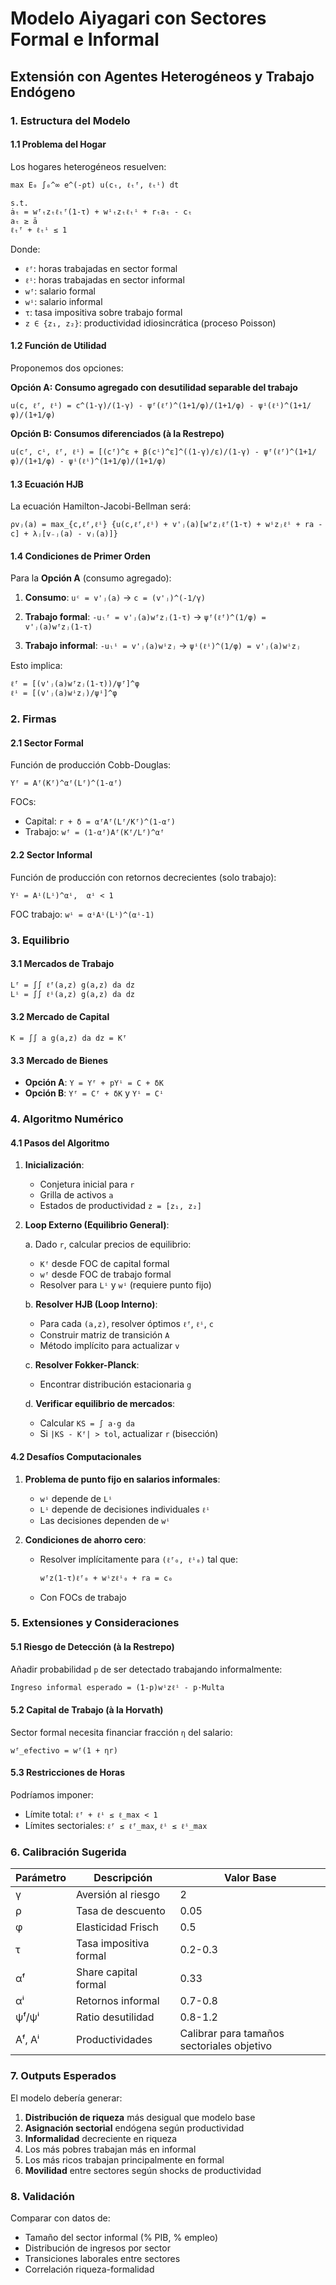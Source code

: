 # Modelo Aiyagari con Sectores Formal e Informal
## Extensión con Agentes Heterogéneos y Trabajo Endógeno

### 1. Estructura del Modelo

#### 1.1 Problema del Hogar

Los hogares heterogéneos resuelven:

```
max E₀ ∫₀^∞ e^(-ρt) u(cₜ, ℓₜᶠ, ℓₜⁱ) dt

s.t.
ȧₜ = wᶠₜzₜℓₜᶠ(1-τ) + wⁱₜzₜℓₜⁱ + rₜaₜ - cₜ
aₜ ≥ ā
ℓₜᶠ + ℓₜⁱ ≤ 1
```

Donde:
- `ℓᶠ`: horas trabajadas en sector formal
- `ℓⁱ`: horas trabajadas en sector informal
- `wᶠ`: salario formal
- `wⁱ`: salario informal
- `τ`: tasa impositiva sobre trabajo formal
- `z ∈ {z₁, z₂}`: productividad idiosincrática (proceso Poisson)

#### 1.2 Función de Utilidad

Proponemos dos opciones:

**Opción A: Consumo agregado con desutilidad separable del trabajo**
```
u(c, ℓᶠ, ℓⁱ) = c^(1-γ)/(1-γ) - ψᶠ(ℓᶠ)^(1+1/φ)/(1+1/φ) - ψⁱ(ℓⁱ)^(1+1/φ)/(1+1/φ)
```

**Opción B: Consumos diferenciados (à la Restrepo)**
```
u(cᶠ, cⁱ, ℓᶠ, ℓⁱ) = [(cᶠ)^ε + β(cⁱ)^ε]^((1-γ)/ε)/(1-γ) - ψᶠ(ℓᶠ)^(1+1/φ)/(1+1/φ) - ψⁱ(ℓⁱ)^(1+1/φ)/(1+1/φ)
```

#### 1.3 Ecuación HJB

La ecuación Hamilton-Jacobi-Bellman será:

```
ρvⱼ(a) = max_{c,ℓᶠ,ℓⁱ} {u(c,ℓᶠ,ℓⁱ) + v'ⱼ(a)[wᶠzⱼℓᶠ(1-τ) + wⁱzⱼℓⁱ + ra - c] + λⱼ[v₋ⱼ(a) - vⱼ(a)]}
```

#### 1.4 Condiciones de Primer Orden

Para la **Opción A** (consumo agregado):

1. **Consumo**: `uᶜ = v'ⱼ(a)` → `c = (v'ⱼ)^(-1/γ)`

2. **Trabajo formal**: `-uₗᶠ = v'ⱼ(a)wᶠzⱼ(1-τ)` → `ψᶠ(ℓᶠ)^(1/φ) = v'ⱼ(a)wᶠzⱼ(1-τ)`

3. **Trabajo informal**: `-uₗⁱ = v'ⱼ(a)wⁱzⱼ` → `ψⁱ(ℓⁱ)^(1/φ) = v'ⱼ(a)wⁱzⱼ`

Esto implica:
```
ℓᶠ = [(v'ⱼ(a)wᶠzⱼ(1-τ))/ψᶠ]^φ
ℓⁱ = [(v'ⱼ(a)wⁱzⱼ)/ψⁱ]^φ
```

### 2. Firmas

#### 2.1 Sector Formal
Función de producción Cobb-Douglas:
```
Yᶠ = Aᶠ(Kᶠ)^αᶠ(Lᶠ)^(1-αᶠ)
```

FOCs:
- Capital: `r + δ = αᶠAᶠ(Lᶠ/Kᶠ)^(1-αᶠ)`
- Trabajo: `wᶠ = (1-αᶠ)Aᶠ(Kᶠ/Lᶠ)^αᶠ`

#### 2.2 Sector Informal
Función de producción con retornos decrecientes (solo trabajo):
```
Yⁱ = Aⁱ(Lⁱ)^αⁱ,  αⁱ < 1
```

FOC trabajo: `wⁱ = αⁱAⁱ(Lⁱ)^(αⁱ-1)`

### 3. Equilibrio

#### 3.1 Mercados de Trabajo
```
Lᶠ = ∫∫ ℓᶠ(a,z) g(a,z) da dz
Lⁱ = ∫∫ ℓⁱ(a,z) g(a,z) da dz
```

#### 3.2 Mercado de Capital
```
K = ∫∫ a g(a,z) da dz = Kᶠ
```

#### 3.3 Mercado de Bienes
- **Opción A**: `Y = Yᶠ + pYⁱ = C + δK`
- **Opción B**: `Yᶠ = Cᶠ + δK` y `Yⁱ = Cⁱ`

### 4. Algoritmo Numérico

#### 4.1 Pasos del Algoritmo

1. **Inicialización**:
   - Conjetura inicial para `r`
   - Grilla de activos `a`
   - Estados de productividad `z = [z₁, z₂]`

2. **Loop Externo (Equilibrio General)**:
   
   a. Dado `r`, calcular precios de equilibrio:
      - `Kᶠ` desde FOC de capital formal
      - `wᶠ` desde FOC de trabajo formal
      - Resolver para `Lⁱ` y `wⁱ` (requiere punto fijo)

   b. **Resolver HJB (Loop Interno)**:
      - Para cada `(a,z)`, resolver óptimos `ℓᶠ`, `ℓⁱ`, `c`
      - Construir matriz de transición `A`
      - Método implícito para actualizar `v`

   c. **Resolver Fokker-Planck**:
      - Encontrar distribución estacionaria `g`

   d. **Verificar equilibrio de mercados**:
      - Calcular `KS = ∫ a·g da`
      - Si `|KS - Kᶠ| > tol`, actualizar `r` (bisección)

#### 4.2 Desafíos Computacionales

1. **Problema de punto fijo en salarios informales**:
   - `wⁱ` depende de `Lⁱ`
   - `Lⁱ` depende de decisiones individuales `ℓⁱ`
   - Las decisiones dependen de `wⁱ`

2. **Condiciones de ahorro cero**:
   - Resolver implícitamente para `(ℓᶠ₀, ℓⁱ₀)` tal que:
     ```
     wᶠz(1-τ)ℓᶠ₀ + wⁱzℓⁱ₀ + ra = c₀
     ```
   - Con FOCs de trabajo

### 5. Extensiones y Consideraciones

#### 5.1 Riesgo de Detección (à la Restrepo)
Añadir probabilidad `p` de ser detectado trabajando informalmente:
```
Ingreso informal esperado = (1-p)wⁱzℓⁱ - p·Multa
```

#### 5.2 Capital de Trabajo (à la Horvath)
Sector formal necesita financiar fracción `η` del salario:
```
wᶠ_efectivo = wᶠ(1 + ηr)
```

#### 5.3 Restricciones de Horas
Podríamos imponer:
- Límite total: `ℓᶠ + ℓⁱ ≤ ℓ_max < 1`
- Límites sectoriales: `ℓᶠ ≤ ℓᶠ_max`, `ℓⁱ ≤ ℓⁱ_max`

### 6. Calibración Sugerida

| Parámetro | Descripción | Valor Base |
|-----------|-------------|------------|
| γ | Aversión al riesgo | 2 |
| ρ | Tasa de descuento | 0.05 |
| φ | Elasticidad Frisch | 0.5 |
| τ | Tasa impositiva formal | 0.2-0.3 |
| αᶠ | Share capital formal | 0.33 |
| αⁱ | Retornos informal | 0.7-0.8 |
| ψᶠ/ψⁱ | Ratio desutilidad | 0.8-1.2 |
| Aᶠ, Aⁱ | Productividades | Calibrar para tamaños sectoriales objetivo |

### 7. Outputs Esperados

El modelo debería generar:
1. **Distribución de riqueza** más desigual que modelo base
2. **Asignación sectorial** endógena según productividad
3. **Informalidad** decreciente en riqueza
4. Los más pobres trabajan más en informal
5. Los más ricos trabajan principalmente en formal
6. **Movilidad** entre sectores según shocks de productividad

### 8. Validación

Comparar con datos de:
- Tamaño del sector informal (% PIB, % empleo)
- Distribución de ingresos por sector
- Transiciones laborales entre sectores
- Correlación riqueza-formalidad
